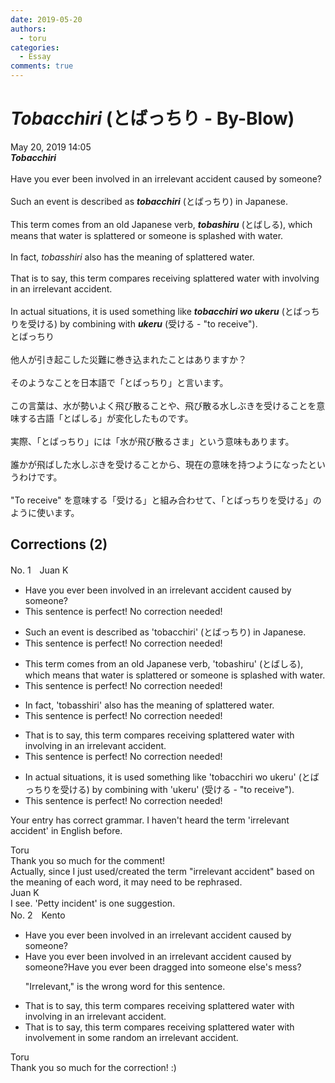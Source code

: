 ```yaml
---
date: 2019-05-20
authors:
  - toru
categories:
  - Essay
comments: true
---
```


# <strong><em>Tobacchiri</strong></em> (とばっちり - By-Blow)
<div class="date">May 20, 2019 14:05</div>
<div id="post"><div id="body_show_ori">
<strong><em>Tobacchiri</strong></em><br/><br/>Have you ever been involved in an irrelevant accident caused by someone?<br/><br/>Such an event is described as <strong><em>tobacchiri</em></strong> (とばっちり) in Japanese.<br/><br/>This term comes from an old Japanese verb, <strong><em>tobashiru</em></strong> (とばしる), which means that water is splattered or someone is splashed with water.<br/><br/>In fact, <em>tobasshiri</em> also has the meaning of splattered water.<br/><br/>That is to say, this term compares receiving splattered water with involving in an irrelevant accident.<br/><br/>In actual situations, it is used something like <strong><em>tobacchiri wo ukeru</em></strong> (とばっちりを受ける) by combining with <strong><em>ukeru</em></strong> (受ける - "to receive").
</div></div>

<!-- more -->

<div id="post_ja"><div id="body_show_mo">
とばっちり<br/><br/>他人が引き起こした災難に巻き込まれたことはありますか？<br/><br/>そのようなことを日本語で「とばっちり」と言います。<br/><br/>この言葉は、水が勢いよく飛び散ることや、飛び散る水しぶきを受けることを意味する古語「とばしる」が変化したものです。<br/><br/>実際、「とばっちり」には「水が飛び散るさま」という意味もあります。<br/><br/>誰かが飛ばした水しぶきを受けることから、現在の意味を持つようになったというわけです。<br/><br/>"To receive" を意味する「受ける」と組み合わせて、「とばっちりを受ける」のように使います。
</div></div>

## Corrections (2)
<div id="block"><div class="first_name"> No. 1　<span class="just_name">Juan K</span></div><div id="block2">
<ul class="correction_field">
<li class="incorrect">Have you ever been involved in an irrelevant accident caused by someone?</li>
<li class="corrected perfect">This sentence is perfect! No correction needed!</li>
</ul>
<ul class="correction_field">
<li class="incorrect">Such an event is described as 'tobacchiri' (とばっちり) in Japanese.</li>
<li class="corrected perfect">This sentence is perfect! No correction needed!</li>
</ul>
<ul class="correction_field">
<li class="incorrect">This term comes from an old Japanese verb, 'tobashiru' (とばしる), which means that water is splattered or someone is splashed with water.</li>
<li class="corrected perfect">This sentence is perfect! No correction needed!</li>
</ul>
<ul class="correction_field">
<li class="incorrect">In fact, 'tobasshiri' also has the meaning of splattered water.</li>
<li class="corrected perfect">This sentence is perfect! No correction needed!</li>
</ul>
<ul class="correction_field">
<li class="incorrect">That is to say, this term compares receiving splattered water with involving in an irrelevant accident.</li>
<li class="corrected perfect">This sentence is perfect! No correction needed!</li>
</ul>
<ul class="correction_field">
<li class="incorrect">In actual situations, it is used something like 'tobacchiri wo ukeru' (とばっちりを受ける) by combining with 'ukeru' (受ける - "to receive").</li>
<li class="corrected perfect">This sentence is perfect! No correction needed!</li>
</ul>
<p class="comment_small">
 Your entry has correct grammar.  I haven't heard the term 'irrelevant accident' in English before.
</p>

</div><div class="name"><span class="just_name">Toru</span><br>
Thank you so much for the comment!<br/>Actually, since I just used/created the term "irrelevant accident" based on the meaning of each word, it may need to be rephrased.
</div>
<div class="name"><span class="just_name">Juan K</span><br>
I see. 'Petty incident' is one suggestion.
</div>
</div>
<div id="block"><div class="first_name"> No. 2　<span class="just_name">Kento</span></div><div id="block2">
<ul class="correction_field">
<li class="incorrect">Have you ever been involved in an irrelevant accident caused by someone?</li>
<li class="corrected correct">
Have you ever been involved in an irrelevant accident caused by someone?<span class="f_blue">Have you ever been dragged into someone else's mess?</span>
<p class="correction_comment">"Irrelevant," is the wrong word for this sentence.</p>
</li>
</ul>
<ul class="correction_field">
<li class="incorrect">That is to say, this term compares receiving splattered water with involving in an irrelevant accident.</li>
<li class="corrected correct">
That is to say, this term compares receiving splattered water with involv<span class="f_blue">ement</span> in <span class="f_blue">some random</span> <span class="sline">an irrelevant</span> accident.
</li>
</ul>
</div><div class="name"><span class="just_name">Toru</span><br>
Thank you so much for the correction! :)
</div>
</div>
